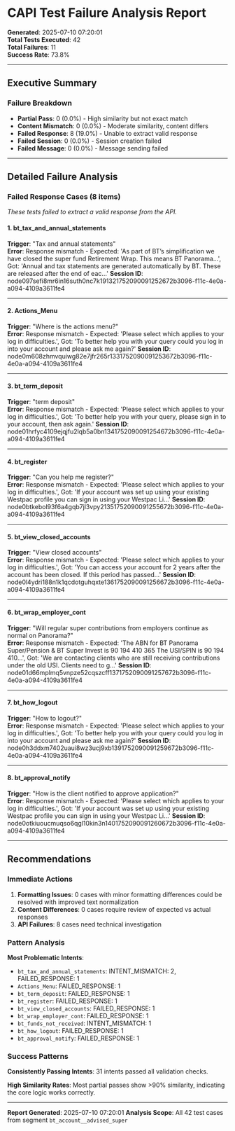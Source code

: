 # CAPI Test Failure Analysis Report

**Generated**: 2025-07-10 07:20:01  
**Total Tests Executed**: 42  
**Total Failures**: 11  
**Success Rate**: 73.8%  

---

## Executive Summary

### Failure Breakdown
- **Partial Pass**: 0 (0.0%) - High similarity but not exact match
- **Content Mismatch**: 0 (0.0%) - Moderate similarity, content differs
- **Failed Response**: 8 (19.0%) - Unable to extract valid response
- **Failed Session**: 0 (0.0%) - Session creation failed
- **Failed Message**: 0 (0.0%) - Message sending failed

---

## Detailed Failure Analysis

### Failed Response Cases (8 items)
*These tests failed to extract a valid response from the API.*

#### 1. bt_tax_and_annual_statements
**Trigger**: "Tax and annual statements"  
**Error**: Response mismatch - Expected: 'As part of BT’s simplification we have closed the super fund Retirement Wrap. This means BT Panorama...', Got: 'Annual and tax statements are generated automatically by BT. These are released after the end of eac...'
**Session ID**: node097sefi8mr6in16suth0nc7k191321752090091252672b3096-f11c-4e0a-a094-4109a3611fe4

---

#### 2. Actions_Menu
**Trigger**: "Where is the actions menu?"  
**Error**: Response mismatch - Expected: 'Please select which applies to your log in difficulties.', Got: 'To better help you with your query could you log in into your account and please ask me again?'
**Session ID**: node0m608zhmvquiwg82e7jfr265r1331752090091253672b3096-f11c-4e0a-a094-4109a3611fe4

---

#### 3. bt_term_deposit
**Trigger**: "term deposit"  
**Error**: Response mismatch - Expected: 'Please select which applies to your log in difficulties.', Got: 'To better help you with your query, please sign in to your account, then ask again.'
**Session ID**: node01hrfyc4109ejqjfu2lqb5a0bn1341752090091254672b3096-f11c-4e0a-a094-4109a3611fe4

---

#### 4. bt_register
**Trigger**: "Can you help me register?"  
**Error**: Response mismatch - Expected: 'Please select which applies to your log in difficulties.', Got: 'If your account was set up using your existing Westpac profile you can sign in using your Westpac Li...'
**Session ID**: node0btkebol93f6a4gqb7jl3vpy21351752090091255672b3096-f11c-4e0a-a094-4109a3611fe4

---

#### 5. bt_view_closed_accounts
**Trigger**: "View closed accounts"  
**Error**: Response mismatch - Expected: 'Please select which applies to your log in difficulties.', Got: 'You can access your account for 2 years after the account has been closed. If this period has passed...'
**Session ID**: node0l4ydri188n1k1qcdotguhqxte1361752090091256672b3096-f11c-4e0a-a094-4109a3611fe4

---

#### 6. bt_wrap_employer_cont
**Trigger**: "Will regular super contributions from employers continue as normal on Panorama?"  
**Error**: Response mismatch - Expected: 'The ABN for BT Panorama Super/Pension & BT Super Invest is 90 194 410 365
The USI/SPIN is 90 194 410...', Got: 'We are contacting clients who are still receiving contributions under the old USI. Clients need to g...'
**Session ID**: node01d66mplmq5vnpze52cqszcff1371752090091257672b3096-f11c-4e0a-a094-4109a3611fe4

---

#### 7. bt_how_logout
**Trigger**: "How to logout?"  
**Error**: Response mismatch - Expected: 'Please select which applies to your log in difficulties.', Got: 'To better help you with your query could you log in into your account and please ask me again?'
**Session ID**: node0h3ddxm7402uaui8wz3ucj9xb1391752090091259672b3096-f11c-4e0a-a094-4109a3611fe4

---

#### 8. bt_approval_notify
**Trigger**: "How is the client notified to approve application?"  
**Error**: Response mismatch - Expected: 'Please select which applies to your log in difficulties.', Got: 'If your account was set up using your existing Westpac profile you can sign in using your Westpac Li...'
**Session ID**: node0otkiuoucmuqso6qgl10kin3n1401752090091260672b3096-f11c-4e0a-a094-4109a3611fe4

---

## Recommendations

### Immediate Actions
1. **Formatting Issues**: 0 cases with minor formatting differences could be resolved with improved text normalization
2. **Content Differences**: 0 cases require review of expected vs actual responses
3. **API Failures**: 8 cases need technical investigation

### Pattern Analysis
**Most Problematic Intents**:
- `bt_tax_and_annual_statements`: INTENT_MISMATCH: 2, FAILED_RESPONSE: 1
- `Actions_Menu`: FAILED_RESPONSE: 1
- `bt_term_deposit`: FAILED_RESPONSE: 1
- `bt_register`: FAILED_RESPONSE: 1
- `bt_view_closed_accounts`: FAILED_RESPONSE: 1
- `bt_wrap_employer_cont`: FAILED_RESPONSE: 1
- `bt_funds_not_received`: INTENT_MISMATCH: 1
- `bt_how_logout`: FAILED_RESPONSE: 1
- `bt_approval_notify`: FAILED_RESPONSE: 1


### Success Patterns
**Consistently Passing Intents**: 31 intents passed all validation checks.

**High Similarity Rates**: Most partial passes show >90% similarity, indicating the core logic works correctly.

---

**Report Generated**: 2025-07-10 07:20:01
**Analysis Scope**: All 42 test cases from segment `bt_account__advised_super`
